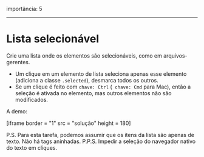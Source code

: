 importância: 5

---

# Lista selecionável

Crie uma lista onde os elementos são selecionáveis, como em arquivos-gerentes.

- Um clique em um elemento de lista seleciona apenas esse elemento (adiciona a classe `.selected`), desmarca todos os outros.
- Se um clique é feito com `chave: Ctrl` (` chave: Cmd` para Mac), então a seleção é ativada no elemento, mas outros elementos não são modificados.

A demo:

[iframe border = "1" src = "solução" height = 180]

P.S. Para esta tarefa, podemos assumir que os itens da lista são apenas de texto. Não há tags aninhadas.
P.P.S. Impedir a seleção do navegador nativo do texto em cliques.
